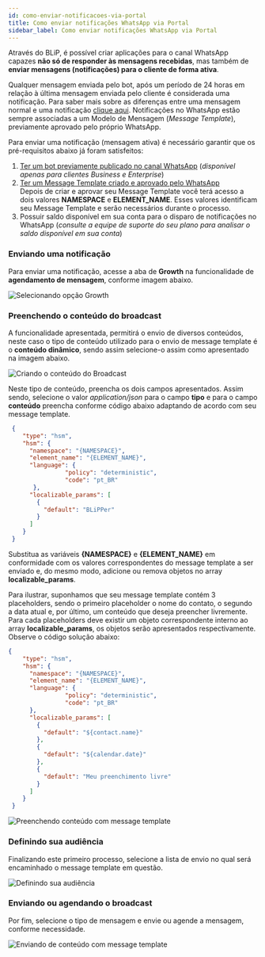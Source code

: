 ```yaml
---
id: como-enviar-notificacoes-via-portal
title: Como enviar notificações WhatsApp via Portal
sidebar_label: Como enviar notificações WhatsApp via Portal
---
```


Através do BLiP, é possível criar aplicações para o canal WhatsApp capazes **não só de responder às mensagens recebidas**, mas também de **enviar mensagens (notificações) para o cliente de forma ativa**.

Qualquer mensagem enviada pelo bot, após um período de 24 horas em relação à última mensagem enviada pelo cliente é considerada uma notificação. Para saber mais sobre as diferenças entre uma mensagem normal e uma notificação [clique aqui](https://help.blip.ai/docs/general/politica-de-violacao-mensagens/#mensagens-de-respostas). Notificações no WhatsApp estão sempre associadas a um Modelo de Mensagem (*Message Template*), previamente aprovado pelo próprio WhatsApp. 

Para enviar uma notificação (mensagem ativa) é necessário garantir que os pré-requisitos abaixo já foram satisfeitos:

1. [Ter um bot previamente publicado no canal WhatsApp](/docs/channels/whatsapp/publicando-bot-no-whatsapp) (*disponível apenas para clientes Business e Enterprise*)
2. [Ter um Message Template criado e aprovado pelo WhatsApp](/docs/channels/whatsapp/como-criar-aprovar-message-template)<br />
Depois de criar e aprovar seu Message Template você terá acesso a dois valores **NAMESPACE** e **ELEMENT_NAME**. Esses valores identificam seu Message Template e serão necessários durante o processo.
3. Possuir saldo disponível em sua conta para o disparo de notificações no WhatsApp (*consulte a equipe de suporte do seu plano para analisar o saldo disponível em sua conta*)

### Enviando uma notificação

Para enviar uma notificação, acesse a aba de **Growth** na funcionalidade de **agendamento de mensagem**, conforme imagem abaixo.

![Selecionando opção Growth](/img/channels/whatsapp/como-enviar-messages-templates-via-builder-1.png)

### Preenchendo o conteúdo do broadcast 

A funcionalidade apresentada, permitirá o envio de diversos conteúdos, neste caso o tipo de conteúdo utilizado para o envio de message template é o **conteúdo dinâmico**, sendo assim selecione-o assim como apresentado na imagem abaixo. 

![Criando o conteúdo do Broadcast](/img/channels/whatsapp/como-enviar-messages-templates-via-builder-2.png)

Neste tipo de conteúdo, preencha os dois campos apresentados. Assim sendo, selecione o valor *application/json* para o campo **tipo** e para o campo **conteúdo** preencha conforme código abaixo adaptando de acordo com seu message template.

```json
 {
    "type": "hsm",
    "hsm": {
      "namespace": "{NAMESPACE}",
      "element_name": "{ELEMENT_NAME}",
      "language": {
                "policy": "deterministic",
                "code": "pt_BR"
       },
      "localizable_params": [
        {
          "default": "BLiPPer"
        }
      ]
    }
 }
```


Substitua as variáveis **{NAMESPACE}** e **{ELEMENT_NAME}** em conformidade com os valores correspondentes do message template a ser enviado e, do mesmo modo, adicione ou remova objetos no array **localizable_params**.

Para ilustrar, suponhamos que seu message template contém 3 placeholders, sendo o primeiro placeholder o nome do contato, o segundo a data atual e, por último, um conteúdo que deseja preencher livremente. Para cada placeholders deve existir um objeto correspondente interno ao array **localizable_params**, os objetos serão apresentados respectivamente. Observe o código solução abaixo:

```json
{
    "type": "hsm",
    "hsm": {
      "namespace": "{NAMESPACE}",
      "element_name": "{ELEMENT_NAME}",
      "language": {
                "policy": "deterministic",
                "code": "pt_BR"
      },
      "localizable_params": [
        {
          "default": "${contact.name}"
        },
        {
          "default": "${calendar.date}"
        },
        {
          "default": "Meu preenchimento livre"
        }
      ]
    }
 }

```

![Preenchendo conteúdo com message template](/img/channels/whatsapp/como-enviar-messages-templates-via-builder-3.png)

### Definindo sua audiência

Finalizando este primeiro processo, selecione a lista de envio no qual será encaminhado o message template em questão.

![Definindo sua audiência](/img/channels/whatsapp/como-enviar-messages-templates-via-builder-4.png)

### Enviando ou agendando o broadcast 

Por fim, selecione o tipo de mensagem e envie ou agende a mensagem, conforme necessidade.

![Enviando de conteúdo com message template](/img/channels/whatsapp/como-enviar-messages-templates-via-builder-5.png)


